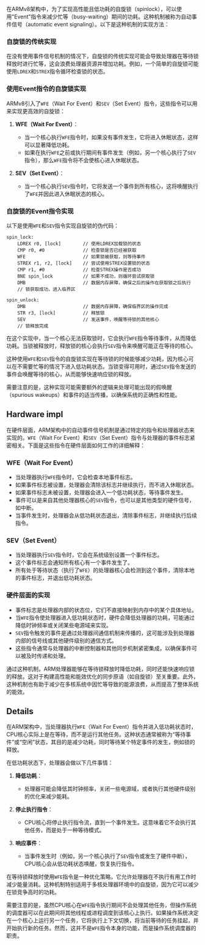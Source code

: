 在ARMv8架构中，为了实现高性能且低功耗的自旋锁（spinlock），可以使用"Event"指令来减少忙等（busy-waiting）期间的功耗。这种机制被称为自动事件信号（automatic event signaling）。以下是这种机制的实现方法：

### 自旋锁的传统实现

在没有使用事件信号机制的情况下，自旋锁的传统实现可能会导致处理器在等待锁释放时进行忙等，这会浪费处理器资源并增加功耗。例如，一个简单的自旋锁可能使用`LDREX`和`STREX`指令循环检查锁的状态。

### 使用Event指令的自旋锁实现

ARMv8引入了`WFE`（Wait For Event）和`SEV`（Set Event）指令，这些指令可以用来实现更高效的自旋锁：

1. **WFE（Wait For Event）**：
   - 当一个核心执行`WFE`指令时，如果没有事件发生，它将进入休眠状态，这样可以显著降低功耗。
   - 如果在执行`WFE`之前或执行期间有事件发生（例如，另一个核心执行了`SEV`指令），那么`WFE`指令将不会使核心进入休眠状态。

2. **SEV（Set Event）**：
   - 当一个核心执行`SEV`指令时，它将发送一个事件到所有核心，这将唤醒执行了`WFE`并因此进入休眠状态的核心。

### 自旋锁的Event指令实现

以下是使用`WFE`和`SEV`指令实现自旋锁的伪代码：

```armasm
spin_lock:
    LDREX r0, [lock]        // 使用LDREX加载锁的状态
    CMP r0, #0              // 检查锁是否已经被获取
    WFE                     // 如果锁被获取，则等待事件
    STREX r1, r2, [lock]    // 尝试使用STREX设置锁的状态
    CMP r1, #0              // 检查STREX操作是否成功
    BNE spin_lock           // 如果不成功，则循环尝试获取锁
    DMB                     // 数据内存屏障，确保之后的操作在获取锁之后执行
    // 锁获取成功，进入临界区

spin_unlock:
    DMB                     // 数据内存屏障，确保临界区的操作完成
    STR r3, [lock]          // 释放锁
    SEV                     // 发送事件，唤醒等待锁的其他核心
    // 锁释放完成
```

在这个实现中，当一个核心无法获取锁时，它会执行`WFE`指令等待事件，从而降低功耗。当锁被释放时，释放锁的核心会执行`SEV`指令来唤醒可能正在等待的核心。

这种使用`WFE`和`SEV`指令的自旋锁实现在等待锁的时候能够减少功耗，因为核心可以在不需要忙等的情况下进入低功耗状态。当锁变得可用时，通过`SEV`指令发送的事件会唤醒等待的核心，从而能够快速响应锁的释放。

需要注意的是，这种实现可能需要额外的逻辑来处理可能出现的假唤醒（spurious wakeups）和事件的适当传播，以确保系统的正确性和性能。

## Hardware impl
在硬件层面，ARM架构中的自动事件信号机制是通过特定的指令和处理器状态来实现的。`WFE`（Wait For Event）和`SEV`（Set Event）指令与处理器的事件标志紧密相关。下面是这些指令在硬件层面如何工作的详细解释：

### WFE（Wait For Event）

- 当处理器执行`WFE`指令时，它会检查本地事件标志。
- 如果事件标志被设置，处理器会清除该标志并继续执行，而不进入休眠状态。
- 如果事件标志未被设置，处理器会进入一个低功耗状态，等待事件发生。
- 事件可以是来自其他处理器核心的`SEV`指令，也可以是其他类型的硬件信号，如中断。
- 当事件发生时，处理器会从低功耗状态退出，清除事件标志，并继续执行后续指令。

### SEV（Set Event）

- 当处理器执行`SEV`指令时，它会在系统级别设置一个事件标志。
- 这个事件标志会通知所有核心有一个事件发生了。
- 所有处于等待状态（执行了`WFE`）的处理器核心会检测到这个事件，清除本地的事件标志，并退出低功耗状态。

### 硬件层面的实现

- 事件标志是处理器内部的状态位，它们不直接映射到内存中的某个具体地址。
- 当`WFE`指令使处理器进入低功耗状态时，硬件会降低处理器的功耗，可能通过降低时钟频率或关闭某些电源域来实现。
- `SEV`指令触发的事件是通过处理器间通信机制来传播的，这可能涉及到处理器内部的信号线或其他硬件级别的通信方式。
- 这些指令通常与处理器的中断控制器和其他同步机制紧密集成，以确保事件可以被及时传递和处理。

通过这种机制，ARM处理器能够在等待锁释放时降低功耗，同时还能快速响应锁的释放。这对于构建高性能和能效优化的同步原语（如自旋锁）至关重要。此外，这种机制也有助于减少在多核系统中因忙等导致的能源浪费，从而提高了整体系统的能效。


## Details
在ARM架构中，当处理器执行`WFE`（Wait For Event）指令并进入低功耗状态时，CPU核心实际上是在等待，而不是运行其他任务。这种状态通常被称为“等待事件”或“空闲”状态，其目的是减少功耗，同时等待某个特定事件的发生，例如锁的释放。

在低功耗状态下，处理器会做以下几件事情：

1. **降低功耗**：
   - 处理器可能会降低其时钟频率，关闭一些电源域，或者执行其他硬件级别的优化来减少能耗。

2. **停止执行指令**：
   - CPU核心将停止执行指令流，直到一个事件发生。这意味着它不会执行其他任务，而是处于一种等待模式。

3. **响应事件**：
   - 当事件发生时（例如，另一个核心执行了`SEV`指令或发生了硬件中断），CPU核心会从低功耗状态唤醒，恢复执行指令。

在等待锁释放时使用`WFE`指令是一种优化策略，它允许处理器在不执行有用工作时减少能量消耗。这种机制特别适用于多核处理器环境中的自旋锁，因为它可以减少在锁竞争高时的功耗。

需要注意的是，虽然CPU核心在`WFE`指令执行期间不会处理其他任务，但操作系统的调度器可以在此期间将其他线程或进程调度到该核心上执行。如果操作系统决定在一个核心上运行另一个任务，它将执行上下文切换，将当前等待的任务挂起，并开始执行新的任务。然而，这并不是`WFE`指令本身的功能，而是操作系统调度器的职责。